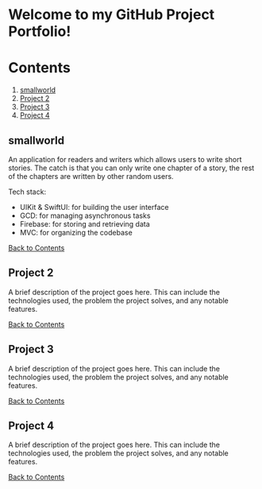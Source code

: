 # Welcome to my GitHub Project Portfolio!

# Contents

1. [smallworld](#smallworld)
2. [Project 2](#project-2)
3. [Project 3](#project-3)
4. [Project 4](#project-4)

## smallworld
An application for readers and writers which allows users to write short stories. The catch is that you can only write one chapter of a story, the rest of the chapters are written by other random users.

Tech stack:
- UIKit & SwiftUI: for building the user interface
- GCD: for managing asynchronous tasks
- Firebase: for storing and retrieving data
- MVC: for organizing the codebase

[Back to Contents](#contents)

## Project 2
A brief description of the project goes here. This can include the technologies used, the problem the project solves, and any notable features.

[Back to Contents](#contents)

## Project 3
A brief description of the project goes here. This can include the technologies used, the problem the project solves, and any notable features.

[Back to Contents](#contents)

## Project 4
A brief description of the project goes here. This can include the technologies used, the problem the project solves, and any notable features.

[Back to Contents](#contents)
